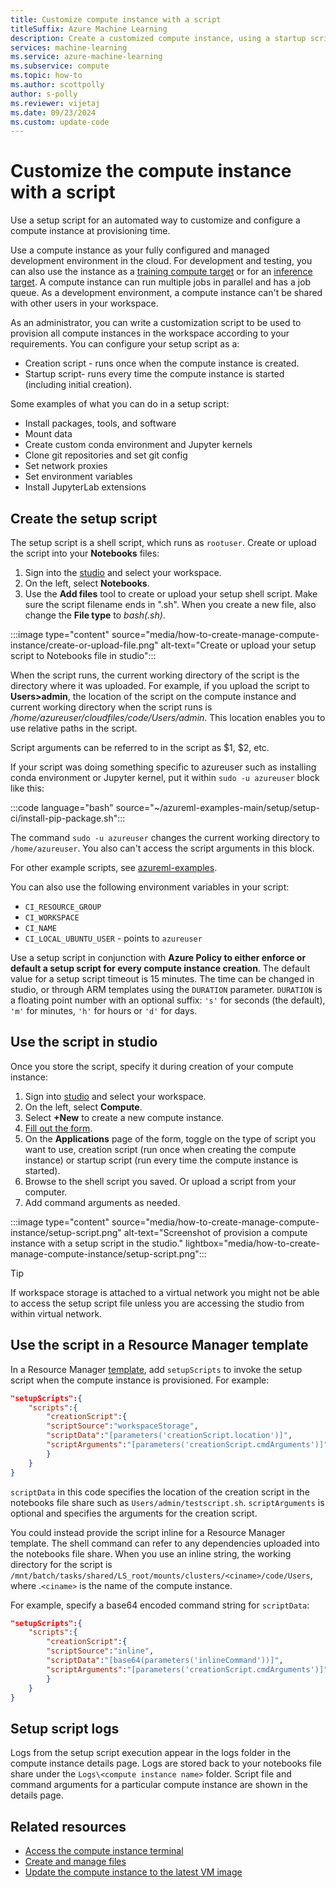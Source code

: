 ```yaml
---
title: Customize compute instance with a script
titleSuffix: Azure Machine Learning
description: Create a customized compute instance, using a startup script. Use the compute instance as your development environment, or as compute target for dev/test purposes.
services: machine-learning
ms.service: azure-machine-learning
ms.subservice: compute
ms.topic: how-to
ms.author: scottpolly
author: s-polly
ms.reviewer: vijetaj
ms.date: 09/23/2024
ms.custom: update-code
---
```


# Customize the compute instance with a script

Use a setup script for an automated way to customize and configure a compute instance at provisioning time.

Use a compute instance as your fully configured and managed development environment in the cloud. For development and testing, you can also use the instance as a [training compute target](concept-compute-target.md#training-compute-targets) or for an [inference target](concept-compute-target.md#compute-targets-for-inference).  A compute instance can run multiple jobs in parallel and has a job queue. As a development environment, a compute instance can't be shared with other users in your workspace.

As an administrator, you can write a customization script to be used to provision all compute instances in the workspace according to your requirements. You can configure your setup script as a:
* Creation script - runs once when the compute instance is created. 
* Startup script- runs every time the compute instance is started (including initial creation).

Some examples of what you can do in a setup script:

* Install packages, tools, and software
* Mount data
* Create custom conda environment and Jupyter kernels
* Clone git repositories and set git config
* Set network proxies
* Set environment variables
* Install JupyterLab extensions

## Create the setup script

The setup script is a shell script, which runs as `rootuser`. Create or upload the script into your **Notebooks** files:

1. Sign into the [studio](https://ml.azure.com) and select your workspace.
1. On the left, select **Notebooks**.
1. Use the **Add files** tool to create or upload your setup shell script. Make sure the script filename ends in ".sh". When you create a new file, also change the **File type** to *bash(.sh)*.

:::image type="content" source="media/how-to-create-manage-compute-instance/create-or-upload-file.png" alt-text="Create or upload your setup script to Notebooks file in studio":::

When the script runs, the current working directory of the script is the directory where it was uploaded. For example, if you upload the script to **Users>admin**, the location of the script on the compute instance and current working directory when the script runs is */home/azureuser/cloudfiles/code/Users/admin*. This location enables you to use relative paths in the script.

Script arguments can be referred to in the script as $1, $2, etc.

If your script was doing something specific to azureuser such as installing conda environment or Jupyter kernel,  put it within `sudo -u azureuser` block like this:

:::code language="bash" source="~/azureml-examples-main/setup/setup-ci/install-pip-package.sh":::

The command `sudo -u azureuser` changes the current working directory to `/home/azureuser`. You also can't access the script arguments in this block.

For other example scripts, see [azureml-examples](https://github.com/Azure/azureml-examples/tree/main/setup/setup-ci).

You can also use the following environment variables in your script:

* `CI_RESOURCE_GROUP`
* `CI_WORKSPACE`
* `CI_NAME`
* `CI_LOCAL_UBUNTU_USER` - points to `azureuser`

Use a setup script in conjunction with **Azure Policy to either enforce or default a setup script for every compute instance creation**.
The default value for a setup script timeout is 15 minutes. The time can be changed in studio, or through ARM templates using the `DURATION` parameter.
`DURATION` is a floating point number with an optional suffix: `'s'` for seconds (the default), `'m'` for minutes, `'h'` for hours or `'d'` for days.

## Use the script in studio

Once you store the script, specify it during creation of your compute instance:

1. Sign into [studio](https://ml.azure.com/) and select your workspace.
1. On the left, select **Compute**.
1. Select **+New** to create a new compute instance.
1. [Fill out the form](how-to-create-compute-instance.md?tabs=azure-studio#create).
1. On the **Applications** page of the form, toggle on the type of script you want to use, creation script (run once when creating the compute instance) or startup script (run every time the compute instance is started).
1. Browse to the shell script you saved. Or upload a script from your computer.
1. Add command arguments as needed.

:::image type="content" source="media/how-to-create-manage-compute-instance/setup-script.png" alt-text="Screenshot of provision a compute instance with a setup script in the studio." lightbox="media/how-to-create-manage-compute-instance/setup-script.png":::

> [!TIP]
> If workspace storage is attached to a virtual network you might not be able to access the setup script file unless you are accessing the studio from within virtual network.

## Use the script in a Resource Manager template

In a Resource Manager [template](https://github.com/Azure/azure-quickstart-templates/tree/master/quickstarts/microsoft.machinelearningservices/machine-learning-compute-create-computeinstance), add `setupScripts` to invoke the setup script when the compute instance is provisioned. For example:

```json
"setupScripts":{
    "scripts":{
        "creationScript":{
        "scriptSource":"workspaceStorage",
        "scriptData":"[parameters('creationScript.location')]",
        "scriptArguments":"[parameters('creationScript.cmdArguments')]"
        }
    }
}
```

`scriptData` in this code specifies the location of the creation script in the notebooks file share such as `Users/admin/testscript.sh`.
`scriptArguments` is optional and specifies the arguments for the creation script.

You could instead provide the script inline for a Resource Manager template. The shell command can refer to any dependencies uploaded into the notebooks file share. When you use an inline string, the working directory for the script is `/mnt/batch/tasks/shared/LS_root/mounts/clusters/<ciname>/code/Users`, where .`<ciname>` is the name of the compute instance.

For example, specify a base64 encoded command string for `scriptData`:

```json
"setupScripts":{
    "scripts":{
        "creationScript":{
        "scriptSource":"inline",
        "scriptData":"[base64(parameters('inlineCommand'))]",
        "scriptArguments":"[parameters('creationScript.cmdArguments')]"
        }
    }
}
```

## Setup script logs

Logs from the setup script execution appear in the logs folder in the compute instance details page. Logs are stored back to your notebooks file share under the `Logs\<compute instance name>` folder. Script file and command arguments for a particular compute instance are shown in the details page.

## Related resources

* [Access the compute instance terminal](how-to-access-terminal.md)
* [Create and manage files](how-to-manage-files.md)
* [Update the compute instance to the latest VM image](concept-vulnerability-management.md#compute-instance)
